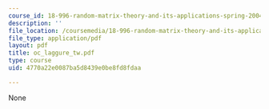```yaml
---
course_id: 18-996-random-matrix-theory-and-its-applications-spring-2004
description: ''
file_location: /coursemedia/18-996-random-matrix-theory-and-its-applications-spring-2004/4770a22e0087ba5d8439e0be8fd8fdaa_oc_laggure_tw.pdf
file_type: application/pdf
layout: pdf
title: oc_laggure_tw.pdf
type: course
uid: 4770a22e0087ba5d8439e0be8fd8fdaa

---
```

None